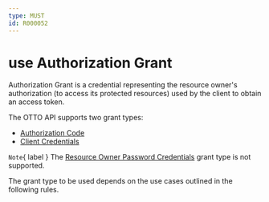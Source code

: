 ```yaml
---
type: MUST
id: R000052
---
```


# use Authorization Grant

Authorization Grant is a credential representing the resource owner's authorization (to access its protected resources) used by the client to obtain an access token.

The OTTO API supports two grant types:

- [Authorization Code](https://oauth.net/2/grant-types/authorization-code/)
- [Client Credentials](https://oauth.net/2/grant-types/client-credentials/)

`Note`{ label } The [Resource Owner Password Credentials](https://oauth.net/2/grant-types/password/) grant type is not supported.

The grant type to be used depends on the use cases outlined in the following rules.
